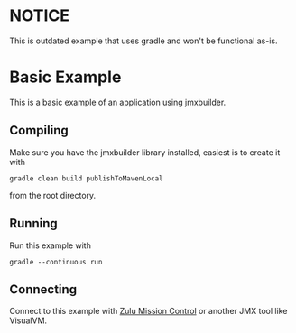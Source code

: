 # NOTICE

This is outdated example that uses gradle and won't be functional as-is.

# Basic Example

This is a basic example of an application using jmxbuilder.

## Compiling

Make sure you have the jmxbuilder library installed, easiest is to create it with

`gradle clean build publishToMavenLocal`

from the root directory.

## Running

Run this example with

```
gradle --continuous run
```

## Connecting

Connect to this example with [Zulu Mission Control](https://www.azul.com/products/zulu-mission-control/) or another JMX tool like VisualVM.